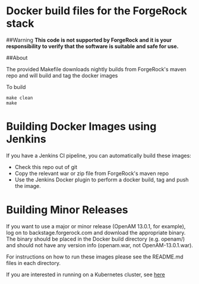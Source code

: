 # Docker build files for the ForgeRock stack

##Warning
**This code is not supported by ForgeRock and it is your responsibility to verify that the software is suitable and safe for use.**

##About

The provided Makefile downloads nightly builds from ForgeRock's maven repo
and will build and tag the docker images

To build

```
make clean
make
```


# Building Docker Images using Jenkins

If you have a Jenkins CI pipeline, you can automatically build these images:
 * Check this repo out of git
 * Copy the relevant war or zip file from ForgeRock's maven repo
 * Use the Jenkins Docker plugin to perform a docker build, tag and push the image.


# Building Minor Releases

If you want to use a major or minor release (OpenAM 13.0.1, for example), log on to
backstage.forgerock.com and download the appropriate binary. The binary should be
placed in the Docker build directory (e.g. openam/) and should not have any
version info (openam.war, not OpenAM-13.0.1.war).


For instructions on how to run these images please see the README.md files in
each directory.

If you are interested in running on a Kubernetes cluster,
see  [here](https://github.com/ForgeRock/fretes)
